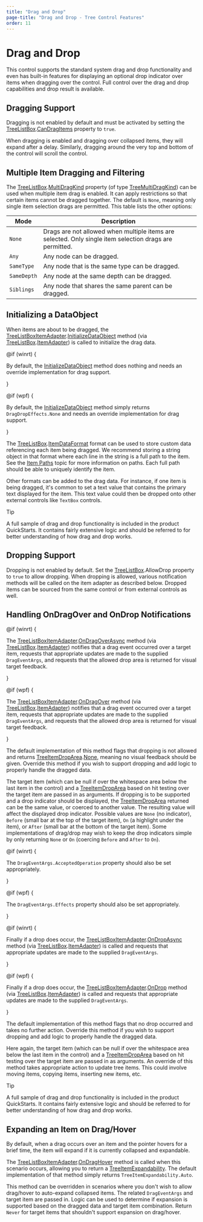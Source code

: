 ```yaml
---
title: "Drag and Drop"
page-title: "Drag and Drop - Tree Control Features"
order: 11
---
```

# Drag and Drop

This control supports the standard system drag and drop functionality and even has built-in features for displaying an optional drop indicator over items when dragging over the control.  Full control over the drag and drop capabilities and drop result is available.

## Dragging Support

Dragging is not enabled by default and must be activated by setting the [TreeListBox](xref:@ActiproUIRoot.Controls.Grids.TreeListBox).[CanDragItems](xref:@ActiproUIRoot.Controls.Grids.TreeListBox.CanDragItems) property to `true`.

When dragging is enabled and dragging over collapsed items, they will expand after a delay.  Similarly, dragging around the very top and bottom of the control will scroll the control.

## Multiple Item Dragging and Filtering

The [TreeListBox](xref:@ActiproUIRoot.Controls.Grids.TreeListBox).[MultiDragKind](xref:@ActiproUIRoot.Controls.Grids.TreeListBox.MultiDragKind) property (of type [TreeMultiDragKind](xref:@ActiproUIRoot.Controls.Grids.TreeMultiDragKind)) can be used when multiple item drag is enabled.  It can apply restrictions so that certain items cannot be dragged together.  The default is `None`, meaning only single item selection drags are permitted.  This table lists the other options:

| Mode | Description |
|-----|-----|
| `None` | Drags are not allowed when multiple items are selected.  Only single item selection drags are permitted. |
| `Any` | Any node can be dragged. |
| `SameType` | Any node that is the same type can be dragged. |
| `SameDepth` | Any node at the same depth can be dragged. |
| `Siblings` | Any node that shares the same parent can be dragged. |

## Initializing a DataObject

When items are about to be dragged, the [TreeListBoxItemAdapter](xref:@ActiproUIRoot.Controls.Grids.TreeListBoxItemAdapter).[InitializeDataObject](xref:@ActiproUIRoot.Controls.Grids.TreeListBoxItemAdapter.InitializeDataObject*) method (via [TreeListBox](xref:@ActiproUIRoot.Controls.Grids.TreeListBox).[ItemAdapter](xref:@ActiproUIRoot.Controls.Grids.TreeListBox.ItemAdapter)) is called to initialize the drag data.

@if (winrt) {

By default, the [InitializeDataObject](xref:@ActiproUIRoot.Controls.Grids.TreeListBoxItemAdapter.InitializeDataObject*) method does nothing and needs an override implementation for drag support.

}

@if (wpf) {

By default, the [InitializeDataObject](xref:@ActiproUIRoot.Controls.Grids.TreeListBoxItemAdapter.InitializeDataObject*) method simply returns `DragDropEffects.None` and needs an override implementation for drag support.

}

The [TreeListBox](xref:@ActiproUIRoot.Controls.Grids.TreeListBox).[ItemDataFormat](xref:@ActiproUIRoot.Controls.Grids.TreeListBox.ItemDataFormat) format can be used to store custom data referencing each item being dragged.  We recommend storing a string object in that format where each line in the string is a full path to the item.  See the [Item Paths](item-paths.md) topic for more information on paths.  Each full path should be able to uniquely identify the item.

Other formats can be added to the drag data.  For instance, if one item is being dragged, it's common to set a text value that contains the primary text displayed for the item.  This text value could then be dropped onto other external controls like `TextBox` controls.

> [!TIP]
> A full sample of drag and drop functionality is included in the product QuickStarts.  It contains fairly extensive logic and should be referred to for better understanding of how drag and drop works.

## Dropping Support

Dropping is not enabled by default.  Set the [TreeListBox](xref:@ActiproUIRoot.Controls.Grids.TreeListBox).AllowDrop property to `true` to allow dropping.  When dropping is allowed, various notification methods will be called on the item adapter as described below.  Dropped items can be sourced from the same control or from external controls as well.

## Handling OnDragOver and OnDrop Notifications

@if (winrt) {

The [TreeListBoxItemAdapter](xref:@ActiproUIRoot.Controls.Grids.TreeListBoxItemAdapter).[OnDragOverAsync](xref:@ActiproUIRoot.Controls.Grids.TreeListBoxItemAdapter.OnDragOverAsync) method (via [TreeListBox](xref:@ActiproUIRoot.Controls.Grids.TreeListBox).[ItemAdapter](xref:@ActiproUIRoot.Controls.Grids.TreeListBox.ItemAdapter)) notifies that a drag event occurred over a target item, requests that appropriate updates are made to the supplied `DragEventArgs`, and requests that the allowed drop area is returned for visual target feedback.

}

@if (wpf) {

The [TreeListBoxItemAdapter](xref:@ActiproUIRoot.Controls.Grids.TreeListBoxItemAdapter).[OnDragOver](xref:@ActiproUIRoot.Controls.Grids.TreeListBoxItemAdapter.OnDragOver*) method (via [TreeListBox](xref:@ActiproUIRoot.Controls.Grids.TreeListBox).[ItemAdapter](xref:@ActiproUIRoot.Controls.Grids.TreeListBox.ItemAdapter)) notifies that a drag event occurred over a target item, requests that appropriate updates are made to the supplied `DragEventArgs`, and requests that the allowed drop area is returned for visual target feedback.

}

The default implementation of this method flags that dropping is not allowed and returns [TreeItemDropArea](xref:@ActiproUIRoot.Controls.Grids.TreeItemDropArea).[None](xref:@ActiproUIRoot.Controls.Grids.TreeItemDropArea.None), meaning no visual feedback should be given.  Override this method if you wish to support dropping and add logic to properly handle the dragged data.

The target item (which can be null if over the whitespace area below the last item in the control) and a [TreeItemDropArea](xref:@ActiproUIRoot.Controls.Grids.TreeItemDropArea) based on hit testing over the target item are passed in as arguments.  If dropping is to be supported and a drop indicator should be displayed, the [TreeItemDropArea](xref:@ActiproUIRoot.Controls.Grids.TreeItemDropArea) returned can be the same value, or coerced to another value.  The resulting value will affect the displayed drop indicator.  Possible values are `None` (no indicator), `Before` (small bar at the top of the target item), `On` (a highlight under the item), or `After` (small bar at the bottom of the target item).  Some implementations of drag/drop may wish to keep the drop indicators simple by only returning `None` or `On` (coercing `Before` and `After` to `On`).

@if (winrt) {

The `DragEventArgs.AcceptedOperation` property should also be set appropriately.

}

@if (wpf) {

The `DragEventArgs.Effects` property should also be set appropriately.

}

@if (winrt) {

Finally if a drop does occur, the [TreeListBoxItemAdapter](xref:@ActiproUIRoot.Controls.Grids.TreeListBoxItemAdapter).[OnDropAsync](xref:@ActiproUIRoot.Controls.Grids.TreeListBoxItemAdapter.OnDropAsync) method (via [TreeListBox](xref:@ActiproUIRoot.Controls.Grids.TreeListBox).[ItemAdapter](xref:@ActiproUIRoot.Controls.Grids.TreeListBox.ItemAdapter)) is called and requests that appropriate updates are made to the supplied `DragEventArgs`.

}

@if (wpf) {

Finally if a drop does occur, the [TreeListBoxItemAdapter](xref:@ActiproUIRoot.Controls.Grids.TreeListBoxItemAdapter).[OnDrop](xref:@ActiproUIRoot.Controls.Grids.TreeListBoxItemAdapter.OnDrop*) method (via [TreeListBox](xref:@ActiproUIRoot.Controls.Grids.TreeListBox).[ItemAdapter](xref:@ActiproUIRoot.Controls.Grids.TreeListBox.ItemAdapter)) is called and requests that appropriate updates are made to the supplied `DragEventArgs`.

}

The default implementation of this method flags that no drop occurred and takes no further action.  Override this method if you wish to support dropping and add logic to properly handle the dragged data.

Here again, the target item (which can be null if over the whitespace area below the last item in the control) and a [TreeItemDropArea](xref:@ActiproUIRoot.Controls.Grids.TreeItemDropArea) based on hit testing over the target item are passed in as arguments.  An override of this method takes appropriate action to update tree items.  This could involve moving items, copying items, inserting new items, etc.

> [!TIP]
> A full sample of drag and drop functionality is included in the product QuickStarts.  It contains fairly extensive logic and should be referred to for better understanding of how drag and drop works.

## Expanding an Item on Drag/Hover

By default, when a drag occurs over an item and the pointer hovers for a brief time, the item will expand if it is currently collapsed and expandable.

The [TreeListBoxItemAdapter](xref:@ActiproUIRoot.Controls.Grids.TreeListBoxItemAdapter).[OnDragHover](xref:@ActiproUIRoot.Controls.Grids.TreeListBoxItemAdapter.OnDragHover*) method is called when this scenario occurs, allowing you to return a [TreeItemExpandability](xref:@ActiproUIRoot.Controls.Grids.TreeItemExpandability).  The default implementation of that method simply returns `TreeItemExpandability.Auto`.

This method can be overridden in scenarios where you don't wish to allow drag/hover to auto-expand collapsed items.  The related `DragEventArgs` and target item are passed in.  Logic can be used to determine if expansion is supported based on the dragged data and target item combination.  Return `Never` for target items that shouldn't support expansion on drag/hover.
